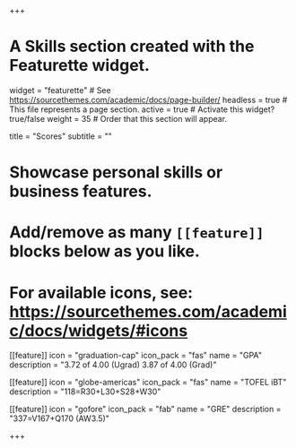 +++
# A Skills section created with the Featurette widget.
widget = "featurette"  # See https://sourcethemes.com/academic/docs/page-builder/
headless = true  # This file represents a page section.
active = true  # Activate this widget? true/false
weight = 35  # Order that this section will appear.

title = "Scores"
subtitle = ""

# Showcase personal skills or business features.
# 
# Add/remove as many `[[feature]]` blocks below as you like.
# 
# For available icons, see: https://sourcethemes.com/academic/docs/widgets/#icons

[[feature]]
  icon = "graduation-cap"
  icon_pack = "fas"
  name = "GPA"
  description = "3.72 of 4.00 (Ugrad)
3.87 of 4.00 (Grad)"
  
[[feature]]
  icon = "globe-americas"
  icon_pack = "fas"
  name = "TOFEL iBT"
  description = "118=R30+L30+S28+W30"  
  
[[feature]]
  icon = "gofore"
  icon_pack = "fab"
  name = "GRE"
  description = "337=V167+Q170 (AW3.5)"

+++
